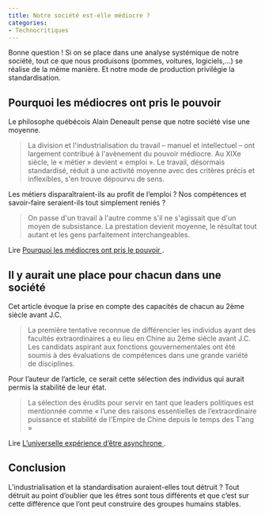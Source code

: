 ```yaml
---
title: Notre société est-elle médiocre ?
categories:
- Technocritiques
---
```


Bonne question ! Si on se place dans une analyse systémique de notre société, tout ce que nous produisons (pommes, voitures, logiciels,…) se réalise de la même manière. Et notre mode de production privilégie la standardisation.

## Pourquoi les médiocres ont pris le pouvoir

Le philosophe québécois Alain Deneault pense que notre société vise une moyenne.

> La division et l'industrialisation du travail – manuel et intellectuel – ont largement contribué à l'avènement du pouvoir médiocre. Au XIXe siècle, le « métier » devient « emploi ». Le travail, désormais standardisé, réduit à une activité moyenne avec des critères précis et inflexibles, s'en trouve dépourvu de sens.

Les métiers disparaîtraient-ils au profit de l’emploi ? Nos compétences et savoir-faire seraient-ils tout simplement reniés ?

> On passe d'un travail à l'autre comme s'il ne s'agissait que d'un moyen de subsistance. La prestation devient moyenne, le résultat tout autant et les gens parfaitement interchangeables.

Lire [Pourquoi les médiocres ont pris le pouvoir
](http://www.lepoint.fr/chroniques/pourquoi-les-mediocres-ont-pris-le-pouvoir-16-01-2016-2010535_2.php).

## Il y aurait une place pour chacun dans une société

Cet article évoque la prise en compte des capacités de chacun au 2ème siècle avant J.C.

> La première tentative reconnue de différencier les individus ayant des facultés extraordinaires a eu lieu en Chine au 2ème siècle avant J.C. Les candidats aspirant aux fonctions gouvernementales ont été soumis à des évaluations de compétences dans une grande variété de disciplines. 

Pour l’auteur de l’article, ce serait cette sélection des individus qui aurait permis la stabilité de leur état.

> La sélection des érudits pour servir en tant que leaders politiques est mentionnée comme « l’une des raisons essentielles de l’extraordinaire puissance et stabilité de l’Empire de Chine depuis le temps des T’ang »

Lire [L’universelle expérience d’être asynchrone
](http://www.adulte-surdoue.org/2011/articles/traductions/l%E2%80%99universelle-experience-d%E2%80%99etre-asynchrone/).

## Conclusion

L’industrialisation et la standardisation auraient-elles tout détruit ? Tout détruit au point d’oublier que les êtres sont tous différents et que c’est sur cette différence que l’ont peut construire des groupes humains stables.
